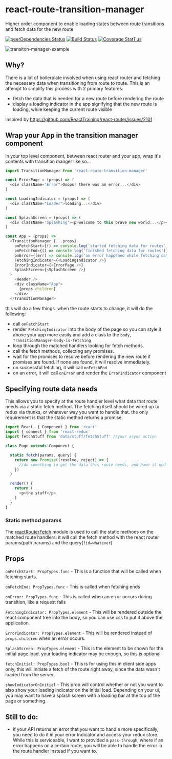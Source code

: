 react-route-transition-manager
=====================
Higher order component to enable loading states between route transitions and fetch data for the new route

[![peerDependencies Status](https://david-dm.org/kellyrmilligan/react-route-transition-manager/peer-status.svg)](https://david-dm.org/kellyrmilligan/react-route-transition-manager?type=peer)
[![Build Status](https://travis-ci.org/kellyrmilligan/react-route-transition-manager.svg?branch=master)](https://travis-ci.org/kellyrmilligan/react-route-transition-manager)
[![Coverage Stat1`us](https://coveralls.io/repos/github/kellyrmilligan/react-route-transition-manager/badge.svg?branch=master)](https://coveralls.io/github/kellyrmilligan/react-route-transition-manager?branch=master)


![transiton-manager-example](https://cloud.githubusercontent.com/assets/2642088/20978729/9466bed2-bc6f-11e6-838a-a13d0b6a6509.gif)

## Why?
There is a lot of boilerplate involved when using react router and fetching the necessary data when transitioning from route to route. This is an attempt to simplify this process with 2 primary features:

- fetch the data that is needed for a new route before rendering the route
- display a loading indicator in the app signifying that the new route is loading, while keeping the current route visible

inspired by https://github.com/ReactTraining/react-router/issues/2101

## Wrap your App in the transition manager component

in your top level component, between react router and your app, wrap it's contents with transition manger like so...

```js
import TransitionManager from 'react-route-transition-manager'

const ErrorPage = (props) => (
  <div className="Error">Ooops! there was an error...</div>
)

const LoadingIndicator = (props) => (
  <div className="Loader">loading...</div>
)

const SplashScreen = (props) => (
  <div className='Splashing'><p>welcome to this brave new world...</p></div>
)

const App = (props) =>
  <TransitionManager {...props}
    onFetchStart={() => console.log('started fetching data for routes')}
    onFetchEnd={() => console.log('finished fetching data for routes')}
    onError={(err) => console.log('an error happened while fetching data for routes ', err)}
    FetchingIndicator={<LoadingIndicator />}
    ErrorIndicator={<ErrorPage />}
    SplashScreen={<SplashScreen />}
  >
    <Header />
    <div className="App">
      {props.children}
    </div>
  </TransitionManager>
```

this will do a few things. when the route starts to change, it will do the following:

- call `onFetchStart`
- render `FetchingIndicator` into the body of the page so you can style it above your app more easily and add a class to the `body`, `TransitionManager-body-is-fetching`
- loop through the matched handlers looking for fetch methods.
- call the fetch methods, collecting any promises.
- wait for the promises to resolve before rendering the new route if promises are found. if none are found, it will resolve immediately.
- on successful fetching, it will call `onFetchEnd`
- on an error, it will call `onError` and render the `ErrorIndicator` component


## Specifying route data needs
This allows you to specify at the route handler level what data that route needs via a static fetch method. The fetching itself should be wired up to redux via thunks, or whatever way you want to handle that. the only requirement is that the static method returns a promise.

```js
import React, { Component } from 'react'
import { connect } from 'react-redux'
import fetchStuff from 'data/stuff/fetchStuff' //your async action

class Page extends Component {

  static fetch(params, query) {
    return new Promise((resolve, reject) => {
      //do something to get the data this route needs, and have it end up in a store somewhere, like a flux store, etc.
    })
  }

  render() {
    return (
      <p>the stuff</p>
    )
  }
}
```

### Static method params
The [reactRouterFetch](https://github.com/kellyrmilligan/react-router-fetch) module is used to call the static methods on the matched route handlers. it will call the fetch method with the react router params(path params) and the query(`?id=whatever`)

## Props
`onFetchStart: PropTypes.func` - This is a function that will be called when fetching starts.

`onFetchEnd: PropTypes.func` - This is called when fetching ends

`onError: PropTypes.func` - This is called when an error occurs during transition, like a request fails

`FetchingIndicator: PropTypes.element` - This will be rendered outside the react component tree into the body, so you can use css to put it above the application.

`ErrorIndicator: PropTypes.element` - This will be rendered instead of `props.children` when an error occurs.

`SplashScreen: PropTypes.element` - This is the element to be shown for the initial page load. your loading indicator may be enough, so this is optional

`fetchInitial: PropTypes.bool` - This is for using this in client side apps only, this will initiate a fetch of the route right away, since the data wasn't loaded from the server.

`showIndicatorOnInitial` - This prop will control whether or not you want to also show your loading indicator on the initial load. Depending on your ui, you may want to have a splash screen with a loading bar at the top of the page or something.

## Still to do:
- if your API returns an error that you want to handle more specifically, you need to do it in your error Indicator and access your redux store. While this is serviceable, I want to provided a `pass-through`, where if an error happens on a certain route, you will be able to handle the error in the route handler instead if you want to.
